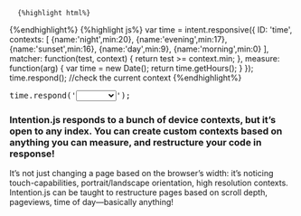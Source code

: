 <article id="concept" class="special clearFix">
  <div class="inner clearFix" data-pattern="2">
    <section intent in-pseudostandard-before="#customPitch" in-pseudohdtv-before="#customPitch"
	     in-pseudotablet-after="#customPitch" in-pseudosmalltablet-after="#customPitch" in-pseudomobile-after="#customPitch"
	     in-standard-before="#customPitch" in-hdtv-before="#customPitch"
	     in-tablet-after="#customPitch" in-smalltablet-after="#customPitch" in-mobile-after="#customPitch">
      <div id="timeExample" intent in-time> </div>

      {%highlight html%}
<div id="timeExample" intent in-time></div>
      {%endhighlight%}
      {%highlight js%}
var time = intent.responsive({
   ID: 'time',
   contexts: [
      {name:'night',min:20},
      {name:'evening',min:17},
      {name:'sunset',min:16},
      {name:'day',min:9},
      {name:'morning',min:0}
   ],
   matcher: function(test, context) {
      return test >= context.min;
   },
   measure: function(arg) {
      var time = new Date();
      return time.getHours();
   }
});
time.respond(); //check the current context
   {%endhighlight%}
   <pre>time.respond('<select id="timeChange"><option></option><option value="night">night</option><option value="evening">evening</option><option value="sunset">sunset</option><option value="day">day</option><option value="morning">morning</option></select>');</pre>
    </section>
    <section id="customPitch">
      <h3>Intention.js responds to a bunch of device contexts, but it’s open to any index. You can create custom contexts based on anything you can measure, and restructure your code in response!</h3>
      <p>It’s not just changing a page based on the browser’s width: it’s noticing touch-capabilities, portrait/landscape orientation, high resolution contexts. Intention.js can be taught to restructure pages based on scroll depth, pageviews, time of day—basically anything!</p>
    </section>
  </div>
</article>
